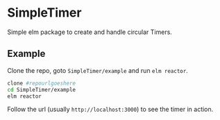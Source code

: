 SimpleTimer
===========

Simple elm package to create and handle circular Timers.

Example
-------

Clone the repo, goto `SimpleTimer/example` and run `elm reactor`.

```sh
clone #repourlgoeshere
cd SimpleTimer/example
elm reactor
```
Follow the url (usually `http://localhost:3000`) to see the timer in action.